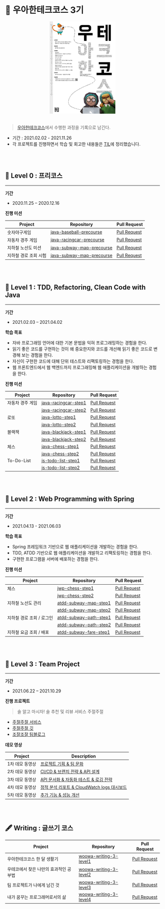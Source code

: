 # 🚀 우아한테크코스 3기


<center><img src="./images/2021-11-04-10-38-42.png" height="300"></center>

<br>

> [우아한테크코스](https://woowacourse.github.io/)에서 수행한 과정을 기록으로 남긴다.

- 기간 : 2021.02.02 - 2021.11.26
- 각 프로젝트를 진행하면서 학습 및 회고한 내용들은 [TIL](https://github.com/pika96/TIL)에 정리했습니다.

<br>

<br>

## 🌱 Level 0 : 프리코스
---
__기간__
- 2020.11.25 – 2020.12.16

__진행 미션__

|Project|Repository|Pull Request|
|-|---|---|
|숫자야구게임|[java-baseball-precourse](https://github.com/pika96/java-baseball-precourse)|[Pull Request](https://github.com/woowacourse/java-baseball-precourse/pull/280)|
|자동차 경주 게임|[java-racingcar-precourse](https://github.com/pika96/java-racingcar-precourse)|[Pull Request](https://github.com/woowacourse/java-racingcar-precourse/pull/281)|
|지하철 노선도 미션|[java-subway-map-precourse](https://github.com/pika96/java-subway-map-precourse)|[Pull Request](https://github.com/woowacourse/java-subway-map-precourse/pull/82)|
|지하철 경로 조회 시험|[java-subway-map-precourse](https://github.com/pika96/java-subway-path-precourse)|[Pull Request](https://github.com/woowacourse/java-subway-path-precourse/pull/102)|

<br>

<br>

## 🥚 Level 1 : TDD, Refactoring, Clean Code with Java
---
__기간__
- 2021.02.03 – 2021.04.02

__학습 목표__
- 자바 프로그래밍 언어에 대한 기본 문법을 익혀 프로그래밍하는 경험을 한다.
- 읽기 좋은 코드를 구현하는 것이 왜 중요한지와 코드를 개선해 읽기 좋은 코드로 변경해 보는 경험을 한다.
- 자신이 구현한 코드에 대해 단위 테스트와 리팩토링하는 경험을 한다.
- 웹 프론트엔드에서 웹 백엔드까지 프로그래밍해 웹 애플리케이션을 개발하는 경험을 한다.

__진행 미션__

|Project|Repository|Pull Request|
|-|---|---|
|자동차 경주 게임|[java-racingcar-step1](https://github.com/pika96/java-racingcar/tree/step1)|[Pull Request](https://github.com/woowacourse/java-racingcar/pull/211)|
||[java-racingcar-step2](https://github.com/pika96/java-racingcar/tree/step2)|[Pull Request](https://github.com/woowacourse/java-racingcar/pull/244)|
|로또|[java-lotto-step1](https://github.com/pika96/java-lotto/tree/step1)|[Pull Request](https://github.com/woowacourse/java-lotto/pull/227)|
||[java-lotto-step2](https://github.com/pika96/java-lotto/tree/step2)|[Pull Request](https://github.com/woowacourse/java-lotto/pull/301)|
|블랙잭|[java-blackjack-step1](https://github.com/pika96/java-blackjack/tree/step1)|[Pull Request](https://github.com/woowacourse/java-blackjack/pull/122)|
||[java-blackjack-step2](https://github.com/pika96/java-blackjack/tree/step2)|[Pull Request](https://github.com/woowacourse/java-blackjack/pull/201)|
|체스|[java-chess-step1](https://github.com/pika96/java-chess/tree/step1)|[Pull Request](https://github.com/woowacourse/java-chess/pull/170)|
||[java-chess-step2](https://github.com/pika96/java-chess/tree/step2)|[Pull Request](https://github.com/woowacourse/java-chess/pull/234)|
|To-Do-List|[js-todo-list-step1](https://github.com/pika96/js-todo-list-step1/tree/step1)|[Pull Request](https://github.com/woowacourse/js-todo-list-step1/pull/34)|
||[js-todo-list-step2](https://github.com/pika96/js-todo-list-step2/tree/step1)|[Pull Request](https://github.com/woowacourse/js-todo-list-step2/pull/13)|

<br>

<br>

## 🐣 Level 2 : Web Programming with Spring
---
__기간__
- 2021.04.13 - 2021.06.03

__학습 목표__
- Spring 프레임워크 기반으로 웹 애플리케이션을 개발하는 경험을 한다.
- TDD, ATDD 기반으로 웹 애플리케이션을 개발하고 리팩토링하는 경험을 한다.
- 구현한 프로그램을 서버에 배포하는 경험을 한다.

__진행 미션__

|Project|Repository|Pull Request|
|-|---|---|
|체스|[jwp-chess-step1](https://github.com/pika96/jwp-chess/tree/step1)|[Pull Request](https://github.com/woowacourse/jwp-chess/pull/239)|
||[jwp-chess-step2](https://github.com/pika96/jwp-chess/tree/step2)|[Pull Request](https://github.com/woowacourse/jwp-chess/pull/292)|
|지하철 노선도 관리|[atdd-subway-map-step1](https://github.com/pika96/atdd-subway-map/tree/step1)|[Pull Request](https://github.com/woowacourse/atdd-subway-map/pull/85)|
||[atdd-subway-map-step2](https://github.com/pika96/atdd-subway-map/tree/step2)|[Pull Request](https://github.com/woowacourse/atdd-subway-map/pull/160)|
|지하철 경로 조회 / 로그인|[atdd-subway-path-step1](https://github.com/pika96/atdd-subway-path/tree/step1)|[Pull Request](https://github.com/woowacourse/atdd-subway-path/pull/69)|
||[atdd-subway-path-step2](https://github.com/pika96/atdd-subway-path/tree/step2)|[Pull Request](https://github.com/woowacourse/atdd-subway-path/pull/117)|
|지하철 요금 조회 / 배포|[atdd-subway-fare-step1](https://github.com/pika96/atdd-subway-fare/tree/step1)|[Pull Request](https://github.com/woowacourse/atdd-subway-fare/pull/42)|

<br>

<br>

## 🐥 Level 3 : Team Project
---

__기간__
- 2021.06.22 – 2021.10.29

__진행 프로젝트__

> 술 알고 마시자! 술 추천 및 리뷰 서비스 주절주절

- [주절주절 서비스](http://jujeol-jujeol.com/)
- [주절주절 깃](https://github.com/woowacourse-teams/2021-jujeol-jujeol)
- [조잘조잘 팀블로그](https://jujeol-jujeol.github.io/tag/jojal-jojal/)

__데모 영상__

|Project|Description|
|-|---|
|1차 데모 동영상|[프로젝트 기획 & 팀 문화](https://www.youtube.com/watch?v=qLuCzTckx98&t=86s)|
|2차 데모 동영상|[CI/CD & 브랜치 전략 & API 설계](https://www.youtube.com/watch?v=cqjXMq9cmKA)|
|3차 데모 동영상|[API 문서화 & 자동화 테스트 & 로깅 전략](https://www.youtube.com/watch?v=eumEIMeQ7n4&t=377s)|
|4차 데모 동영상|[정적 분석 리포트 & CloudWatch logs 대시보드](https://www.youtube.com/watch?v=jAVF3R6FGO4)|
|5차 데모 동영상|[추가 기능 & 성능 개선](https://www.youtube.com/watch?v=42xBB2aWSr4)|

<br>

<br>

## 🖋 Writing : 글쓰기 코스

|Project|Repository|Pull Request|
|-|---|---|
|우아한테크코스 한 달 생활기|[woowa-writing-3-level1](https://github.com/pika96/woowa-writing-3/blob/pika96/Level.1%20%EA%B8%80%EC%93%B0%EA%B8%B0.md)|[Pull Request](https://github.com/woowacourse/woowa-writing-3/pull/33)|
|우테코에서 찾은 나만의 효과적인 공부법|[woowa-writing-3-level2](https://github.com/pika96/woowa-writing-3/blob/pika96/%EB%A0%88%EB%B2%A8%202%20%EA%B8%80%EC%93%B0%EA%B8%B0.md)|[Pull Request](https://github.com/woowacourse/woowa-writing-3/pull/98)|
|팀 프로젝트가 나에게 남긴 것|[woowa-writing-3-level3](https://github.com/pika96/woowa-writing-3/blob/pika96/%EB%A0%88%EB%B2%A8%203%20%EA%B8%80%EC%93%B0%EA%B8%B0.md)|[Pull Request](https://github.com/woowacourse/woowa-writing-3/pull/207)|
|내가 꿈꾸는 프로그래머로서의 삶|[woowa-writing-3-level4](https://github.com/pika96/woowa-writing-3/blob/pika96/%EB%A0%88%EB%B2%A8%204%20%EA%B8%80%EC%93%B0%EA%B8%B0.md)|[Pull Request](https://github.com/woowacourse/woowa-writing-3/pull/310)|

